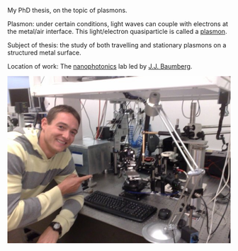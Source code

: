 My PhD thesis, on the topic of plasmons.

Plasmon: under certain conditions, light waves can couple with electrons at the metal/air interface. This light/electron quasiparticle is called a [plasmon](https://en.wikipedia.org/wiki/Plasmon).

Subject of thesis: the study of both travelling and stationary plasmons on a structured metal surface.

Location of work: The [nanophotonics](https://www.np.phy.cam.ac.uk/) lab led by [J.J. Baumberg](https://www.np.phy.cam.ac.uk/people/jjb12).

<img src="https://github.com/robmarkcole/phd_thesis_plasmons/blob/master/images/in_the_lab.jpg">
